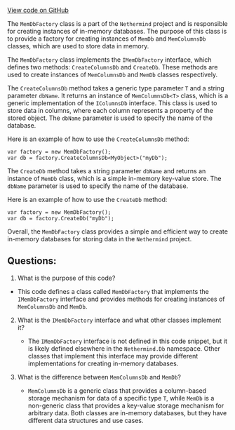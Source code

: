 [View code on GitHub](https://github.com/nethermindeth/nethermind/Nethermind.Db/MemDbFactory.cs)

The `MemDbFactory` class is a part of the `Nethermind` project and is responsible for creating instances of in-memory databases. The purpose of this class is to provide a factory for creating instances of `MemDb` and `MemColumnsDb` classes, which are used to store data in memory.

The `MemDbFactory` class implements the `IMemDbFactory` interface, which defines two methods: `CreateColumnsDb` and `CreateDb`. These methods are used to create instances of `MemColumnsDb` and `MemDb` classes respectively.

The `CreateColumnsDb` method takes a generic type parameter `T` and a string parameter `dbName`. It returns an instance of `MemColumnsDb<T>` class, which is a generic implementation of the `IColumnsDb` interface. This class is used to store data in columns, where each column represents a property of the stored object. The `dbName` parameter is used to specify the name of the database.

Here is an example of how to use the `CreateColumnsDb` method:

```
var factory = new MemDbFactory();
var db = factory.CreateColumnsDb<MyObject>("myDb");
```

The `CreateDb` method takes a string parameter `dbName` and returns an instance of `MemDb` class, which is a simple in-memory key-value store. The `dbName` parameter is used to specify the name of the database.

Here is an example of how to use the `CreateDb` method:

```
var factory = new MemDbFactory();
var db = factory.CreateDb("myDb");
```

Overall, the `MemDbFactory` class provides a simple and efficient way to create in-memory databases for storing data in the `Nethermind` project.
## Questions: 
 1. What is the purpose of this code?
   - This code defines a class called `MemDbFactory` that implements the `IMemDbFactory` interface and provides methods for creating instances of `MemColumnsDb` and `MemDb`.

2. What is the `IMemDbFactory` interface and what other classes implement it?
   - The `IMemDbFactory` interface is not defined in this code snippet, but it is likely defined elsewhere in the `Nethermind.Db` namespace. Other classes that implement this interface may provide different implementations for creating in-memory databases.

3. What is the difference between `MemColumnsDb` and `MemDb`?
   - `MemColumnsDb` is a generic class that provides a column-based storage mechanism for data of a specific type `T`, while `MemDb` is a non-generic class that provides a key-value storage mechanism for arbitrary data. Both classes are in-memory databases, but they have different data structures and use cases.